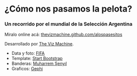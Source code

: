 # ¿Cómo nos pasamos la pelota?
### Un recorrido por el mundial de la Selección Argentina

Miralo online acá: [thevizmachine.github.com/alospasesitos](http://thevizmachine.github.io/alospasesitos/)

Desarrollado por [The Viz Machine](http://twitter.com/thevizmachine).

* Data y foto: [FIFA](http://resources.fifa.com)
* Template: [Start Bootstrap](http://startbootstrap.com/stylish-portfolio)
* Banderas: [Muharrem Şenyıl](https://dribbble.com/shots/1211759-Free-195-Flat-Flags)
* Graficos: [Gephi](http://gephi.github.io/)
